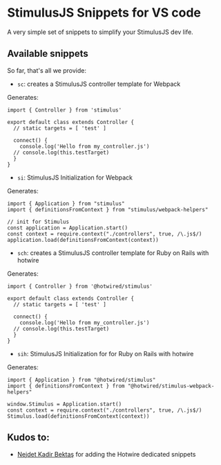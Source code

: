 # StimulusJS Snippets for VS code
A very simple set of snippets to simplify your StimulusJS dev life.

## Available snippets
So far, that's all we provide:

- `sc`: creates a StimulusJS controller template for Webpack

Generates:

```
import { Controller } from 'stimulus'

export default class extends Controller {
  // static targets = [ 'test' ]

  connect() {
    console.log('Hello from my_controller.js')
  // console.log(this.testTarget)
  }
}
```

- `si`: StimulusJS Initialization for Webpack

Generates: 

```
import { Application } from "stimulus"
import { definitionsFromContext } from "stimulus/webpack-helpers"

// init for Stimulus
const application = Application.start()
const context = require.context("./controllers", true, /\.js$/)
application.load(definitionsFromContext(context))
```

- `sch`: creates a StimulusJS controller template for Ruby on Rails with hotwire

Generates: 

```
import { Controller } from '@hotwired/stimulus'

export default class extends Controller {
  // static targets = [ 'test' ]
  
  connect() {
    console.log('Hello from my_controller.js')
  // console.log(this.testTarget)
  }
}
```


- `sih`: StimulusJS Initialization for for Ruby on Rails with hotwire

Generates: 

```
import { Application } from "@hotwired/stimulus"
import { definitionsFromContext } from "@hotwired/stimulus-webpack-helpers"

window.Stimulus = Application.start()
const context = require.context("./controllers", true, /\.js$/)
Stimulus.load(definitionsFromContext(context))
```

## Kudos to:
- [Nejdet Kadir Bektaş](https://github.com/nejdetkadir) for adding the Hotwire dedicated snippets